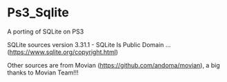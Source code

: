 # Ps3_Sqlite
A porting of SQLite on PS3

SQLite sources version 3.31.1 - SQLite Is Public Domain ... (https://www.sqlite.org/copyright.html)

Other sources are from Movian (https://github.com/andoma/movian), a big thanks to Movian Team!!!
